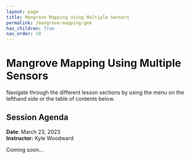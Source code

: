 ```yaml
---
layout: page
title: Mangrove Mapping Using Multiple Sensors
permalink: /mangrove-mapping-gee
has_children: True
nav_order: 10
---
```


# Mangrove Mapping Using Multiple Sensors

Navigate through the different lesson sections by using the menu on the lefthand side or the table of contents below.

## Session Agenda

**Date**: March 23, 2023  
**Instructor:** Kyle Woodward

Coming soon...